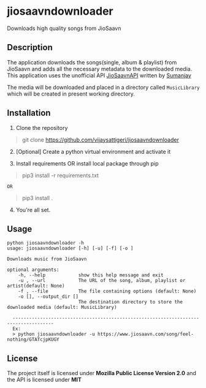 # jiosaavndownloader
Downloads high quality songs from JioSaavn

## Description
The application downloads the songs(single, album & playlist) from JioSaavn and adds all the necessary metadata to the downloaded media. This application uses the unofficial API [JioSaavnAPI](https://github.com/cyberboysumanjay/JioSaavnAPI) written by [Sumanjay](https://github.com/cyberboysumanjay)

The media will be downloaded and placed in a directory called `MusicLibrary` which will be created in present working directory.

## Installation
1. Clone the repository

> git clone https://github.com/vijaysattigeri/jiosaavndownloader

2. [Optional] Create a python virtual environment and activate it

3. Install requirements OR install local package through pip

> pip3 install -r requirements.txt

    OR 

> pip3 install .

4. You're all set.

## Usage

    python jiosaavndownloader -h
    usage: jiosaavndownloader [-h] [-u] [-f] [-o ]

    Downloads music from JioSaavn

    optional arguments:
        -h, --help            show this help message and exit
        -u , --url            The URL of the song, album, playlist or artist(default: None)
        -f , --file           The file containing options (default: None)
        -o [], --output_dir []
                              The destination directory to store the downloaded media (default: MusicLibrary)

      -------------------------------------------------------------------------------------
      Ex:
      > python jiosaavndownloader -u https://www.jiosaavn.com/song/feel-nothing/GTATcjpKUGY
      
      
## License
The project itself is licensed under **Mozilla Public License Version 2.0** and the API is licensed under **MIT**
